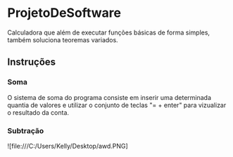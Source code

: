 # ProjetoDeSoftware
Calculadora que além de executar funções básicas de forma simples, também soluciona teoremas variados.

## Instruções
### Soma
O sistema de soma do programa consiste em inserir uma determinada quantia de valores e utilizar o conjunto de teclas "= + enter" para vizualizar o resultado da conta.

### Subtração
![file:///C:/Users/Kelly/Desktop/awd.PNG]
